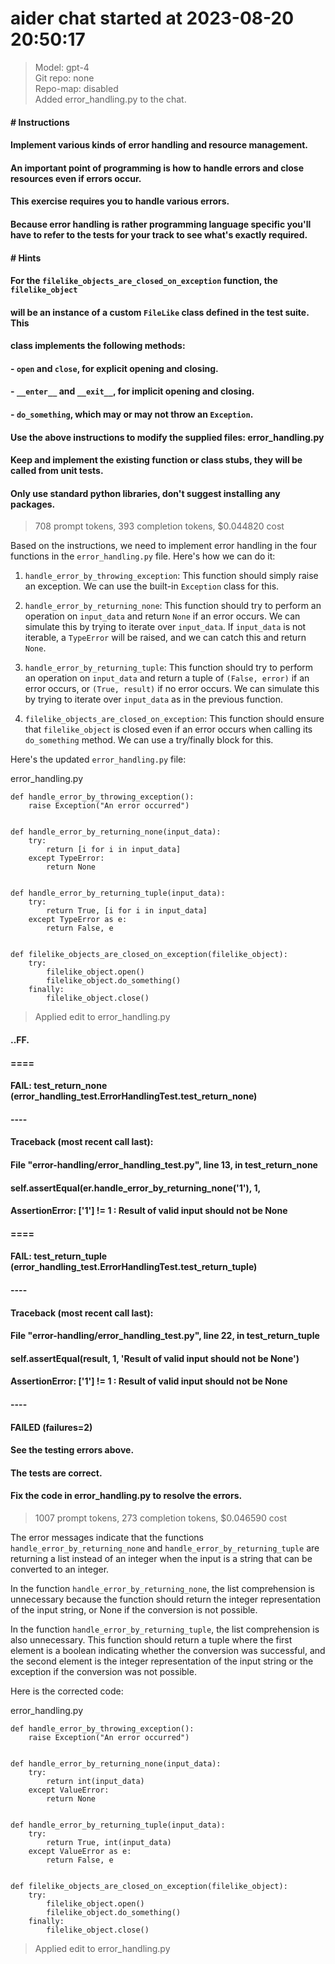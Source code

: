 
# aider chat started at 2023-08-20 20:50:17

> Model: gpt-4  
> Git repo: none  
> Repo-map: disabled  
> Added error_handling.py to the chat.  

#### # Instructions  
####   
#### Implement various kinds of error handling and resource management.  
####   
#### An important point of programming is how to handle errors and close resources even if errors occur.  
####   
#### This exercise requires you to handle various errors.  
#### Because error handling is rather programming language specific you'll have to refer to the tests for your track to see what's exactly required.  
#### # Hints  
####   
#### For the `filelike_objects_are_closed_on_exception` function, the `filelike_object`  
#### will be an instance of a custom `FileLike` class defined in the test suite. This  
#### class implements the following methods:  
#### - `open` and `close`, for explicit opening and closing.  
#### - `__enter__` and `__exit__`, for implicit opening and closing.  
#### - `do_something`, which may or may not throw an `Exception`.  
####   
#### ####  
####   
#### Use the above instructions to modify the supplied files: error_handling.py  
#### Keep and implement the existing function or class stubs, they will be called from unit tests.  
#### Only use standard python libraries, don't suggest installing any packages.  
> 708 prompt tokens, 393 completion tokens, $0.044820 cost  

Based on the instructions, we need to implement error handling in the four functions in the `error_handling.py` file. Here's how we can do it:

1. `handle_error_by_throwing_exception`: This function should simply raise an exception. We can use the built-in `Exception` class for this.

2. `handle_error_by_returning_none`: This function should try to perform an operation on `input_data` and return `None` if an error occurs. We can simulate this by trying to iterate over `input_data`. If `input_data` is not iterable, a `TypeError` will be raised, and we can catch this and return `None`.

3. `handle_error_by_returning_tuple`: This function should try to perform an operation on `input_data` and return a tuple of `(False, error)` if an error occurs, or `(True, result)` if no error occurs. We can simulate this by trying to iterate over `input_data` as in the previous function.

4. `filelike_objects_are_closed_on_exception`: This function should ensure that `filelike_object` is closed even if an error occurs when calling its `do_something` method. We can use a try/finally block for this.

Here's the updated `error_handling.py` file:

error_handling.py
```
def handle_error_by_throwing_exception():
    raise Exception("An error occurred")


def handle_error_by_returning_none(input_data):
    try:
        return [i for i in input_data]
    except TypeError:
        return None


def handle_error_by_returning_tuple(input_data):
    try:
        return True, [i for i in input_data]
    except TypeError as e:
        return False, e


def filelike_objects_are_closed_on_exception(filelike_object):
    try:
        filelike_object.open()
        filelike_object.do_something()
    finally:
        filelike_object.close()
```

> Applied edit to error_handling.py  

#### ..FF.  
#### ====  
#### FAIL: test_return_none (error_handling_test.ErrorHandlingTest.test_return_none)  
#### ----  
#### Traceback (most recent call last):  
####   File "error-handling/error_handling_test.py", line 13, in test_return_none  
####     self.assertEqual(er.handle_error_by_returning_none('1'), 1,  
#### AssertionError: ['1'] != 1 : Result of valid input should not be None  
####   
#### ====  
#### FAIL: test_return_tuple (error_handling_test.ErrorHandlingTest.test_return_tuple)  
#### ----  
#### Traceback (most recent call last):  
####   File "error-handling/error_handling_test.py", line 22, in test_return_tuple  
####     self.assertEqual(result, 1, 'Result of valid input should not be None')  
#### AssertionError: ['1'] != 1 : Result of valid input should not be None  
####   
#### ----  
####   
####   
#### FAILED (failures=2)  
#### ####  
####   
#### See the testing errors above.  
#### The tests are correct.  
#### Fix the code in error_handling.py to resolve the errors.  
> 1007 prompt tokens, 273 completion tokens, $0.046590 cost  

The error messages indicate that the functions `handle_error_by_returning_none` and `handle_error_by_returning_tuple` are returning a list instead of an integer when the input is a string that can be converted to an integer. 

In the function `handle_error_by_returning_none`, the list comprehension is unnecessary because the function should return the integer representation of the input string, or None if the conversion is not possible. 

In the function `handle_error_by_returning_tuple`, the list comprehension is also unnecessary. This function should return a tuple where the first element is a boolean indicating whether the conversion was successful, and the second element is the integer representation of the input string or the exception if the conversion was not possible.

Here is the corrected code:

error_handling.py
```
def handle_error_by_throwing_exception():
    raise Exception("An error occurred")


def handle_error_by_returning_none(input_data):
    try:
        return int(input_data)
    except ValueError:
        return None


def handle_error_by_returning_tuple(input_data):
    try:
        return True, int(input_data)
    except ValueError as e:
        return False, e


def filelike_objects_are_closed_on_exception(filelike_object):
    try:
        filelike_object.open()
        filelike_object.do_something()
    finally:
        filelike_object.close()
```

> Applied edit to error_handling.py  
